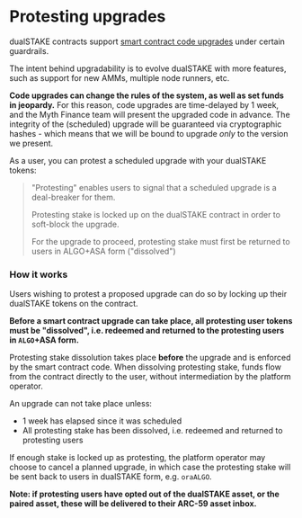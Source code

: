 # Protesting upgrades

dualSTAKE contracts support [smart contract code upgrades](./immutability.html) under certain guardrails.

The intent behind upgradability is to evolve dualSTAKE with more features, such as support for new AMMs, multiple node runners, etc.

**Code upgrades can change the rules of the system, as well as set funds in jeopardy.** For this reason, code upgrades are time-delayed by 1 week, and the Myth Finance team will present the upgraded code in advance. The integrity of the (scheduled) upgrade will be guaranteed via cryptographic hashes - which means that we will be bound to upgrade _only_ to the version we present.

As a user, you can protest a scheduled upgrade with your dualSTAKE tokens:

> "Protesting" enables users to signal that a scheduled upgrade is a deal-breaker for them.
>
> Protesting stake is locked up on the dualSTAKE contract in order to soft-block the upgrade.
> 
> For the upgrade to proceed, protesting stake must first be returned to users in ALGO+ASA form ("dissolved")

### How it works

Users wishing to protest a proposed upgrade can do so by locking up their dualSTAKE tokens on the contract.

**Before a smart contract upgrade can take place, all protesting user tokens must be "dissolved", i.e. redeemed and returned to the protesting users in `ALGO`+ASA form.**

Protesting stake dissolution takes place **before** the upgrade and is enforced by the smart contract code. When dissolving protesting stake, funds flow from the contract directly to the user, without intermediation by the platform operator.

An upgrade can not take place unless:

- 1 week has elapsed since it was scheduled
- All protesting stake has been dissolved, i.e. redeemed and returned to protesting users

If enough stake is locked up as protesting, the platform operator may choose to cancel a planned upgrade, in which case the protesting stake will be sent back to users in dualSTAKE form, e.g. `oraALGO`.

**Note: if protesting users have opted out of the dualSTAKE asset, or the paired asset, these will be delivered to their ARC-59 asset inbox.**


